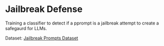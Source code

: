 # Jailbreak Defense

Training a classifier to detect if a pprompt is a jailbreak attempt to create a safegaurd for LLMs. 

Dataset: [Jailbreak Prompts Dataset](https://github.com/verazuo/jailbreak_llms)